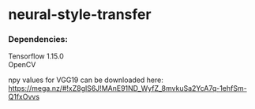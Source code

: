 # neural-style-transfer

### Dependencies: ### 
Tensorflow 1.15.0  
OpenCV  

npy values for VGG19 can be downloaded here: https://mega.nz/#!xZ8glS6J!MAnE91ND_WyfZ_8mvkuSa2YcA7q-1ehfSm-Q1fxOvvs  